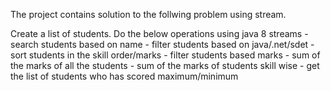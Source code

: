 The project contains solution to the follwing problem using stream.

Create a list of students. Do the below operations using java 8 streams
	- search students based on name
	- filter students based on java/.net/sdet
	- sort students in the skill order/marks
	- filter students based marks
	- sum of the marks of all the students
	- sum of the marks of students skill wise
	- get the list of students who has scored maximum/minimum